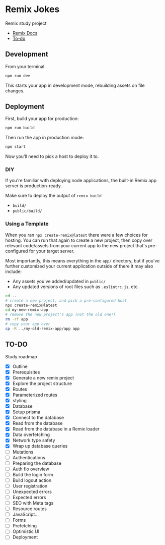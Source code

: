 # Remix Jokes

Remix study project
<br />
- [Remix Docs](https://remix.run/docs)
- [To-do](#to-do)

## Development

From your terminal:

```sh
npm run dev
```

This starts your app in development mode, rebuilding assets on file changes.

## Deployment

First, build your app for production:

```sh
npm run build
```

Then run the app in production mode:

```sh
npm start
```

Now you'll need to pick a host to deploy it to.

### DIY

If you're familiar with deploying node applications, the built-in Remix app server is production-ready.

Make sure to deploy the output of `remix build`

- `build/`
- `public/build/`

### Using a Template

When you ran `npx create-remix@latest` there were a few choices for hosting. You can run that again to create a new project, then copy over relevant code/assets from your current app to the new project that's pre-configured for your target server.

Most importantly, this means everything in the `app/` directory, but if you've further customized your current application outside of there it may also include:

- Any assets you've added/updated in `public/`
- Any updated versions of root files such as `.eslintrc.js`, etc.

```sh
cd ..
# create a new project, and pick a pre-configured host
npx create-remix@latest
cd my-new-remix-app
# remove the new project's app (not the old one!)
rm -rf app
# copy your app over
cp -R ../my-old-remix-app/app app
```

## TO-DO

Study roadmap

- [x] Outline
- [x] Prerequisites
- [x] Generate a new remix project
- [x] Explore the project structure
- [x] Routes
- [x] Parameterized routes
- [x] styling
- [x] Database
- [x] Setup prisma
- [x] Connect to the database
- [x] Read from the database
- [x] Read from the database in a Remix loader
- [x] Data overfetching
- [x] Network type safety
- [x] Wrap up database queries
- [ ] Mutations
- [ ] Authentications
- [ ] Preparing the database
- [ ] Auth flo overview
- [ ] Build the login form
- [ ] Build logout action
- [ ] User registration
- [ ] Unexpected errors
- [ ] Expected errors
- [ ] SEO with Meta tags
- [ ] Resource routes
- [ ] JavaScript...
- [ ] Forms
- [ ] Prefetching
- [ ] Optimistic UI
- [ ] Deployment
